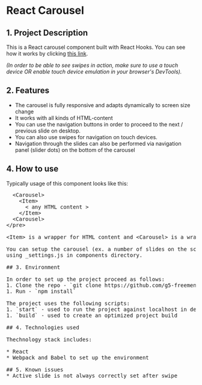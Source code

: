 # React Carousel

## 1. Project Description

This is a React carousel component built with React Hooks. You can see how it works by clicking [this link](https://g5-freemen.github.io/carousel-react/build/).

*(In order to be able to see swipes in action, make sure to use a touch device OR enable touch device emulation in 
your browser's DevTools).*

## 2. Features
* The carousel is fully responsive and adapts dynamically to screen size change
* It works with all kinds of HTML-content
* You can use the navigation buttons in order to proceed to the next / previous slide on desktop.
* You can also use swipes for navigation on touch devices.
* Navigation through the slides can also be performed via navigation panel (slider dots) on the bottom of the carousel

## 4. How to use

Typically usage of this component looks like this:

<pre>
  &lt;Carousel&gt;
    &lt;Item&gt;
      &lt; any HTML content &gt;
    &lt;/Item&gt;
  &lt;Carousel&gt;
&lt;/pre&gt;

&lt;Item&gt; is a wrapper for HTML content and &lt;Carousel&gt; is a wrapper for the items (&lt;Item&lt;).

You can setup the carousel (ex. a number of slides on the screen, a gap between slides, auto slideshow, etc.)
using _settings.js in components directory.  

## 3. Environment

In order to set up the project proceed as follows:
1. Clone the repo - `git clone https://github.com/g5-freemen/carousel-react.git`
1. Run - `npm install`
   
The project uses the following scripts:
1. `start` - used to run the project against localhost in development mode
1. `build` - used to create an optimized project build

## 4. Technologies used

Thechnology stack includes:

* React
* Webpack and Babel to set up the environment

## 5. Known issues
* Active slide is not always correctly set after swipe

